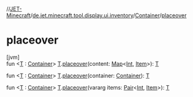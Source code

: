 //[JET-Minecraft](../../../index.md)/[de.jet.minecraft.tool.display.ui.inventory](../index.md)/[Container](index.md)/[placeover](placeover.md)

# placeover

[jvm]\
fun &lt;[T](placeover.md) : [Container](index.md)&gt; [T](placeover.md).[placeover](placeover.md)(content: [Map](https://kotlinlang.org/api/latest/jvm/stdlib/kotlin.collections/-map/index.html)&lt;[Int](https://kotlinlang.org/api/latest/jvm/stdlib/kotlin/-int/index.html), [Item](../../de.jet.minecraft.tool.display.item/-item/index.md)&gt;): [T](placeover.md)

fun &lt;[T](placeover.md) : [Container](index.md)&gt; [T](placeover.md).[placeover](placeover.md)(container: [Container](index.md)): [T](placeover.md)

fun &lt;[T](placeover.md) : [Container](index.md)&gt; [T](placeover.md).[placeover](placeover.md)(vararg items: [Pair](https://kotlinlang.org/api/latest/jvm/stdlib/kotlin/-pair/index.html)&lt;[Int](https://kotlinlang.org/api/latest/jvm/stdlib/kotlin/-int/index.html), [Item](../../de.jet.minecraft.tool.display.item/-item/index.md)&gt;): [T](placeover.md)
